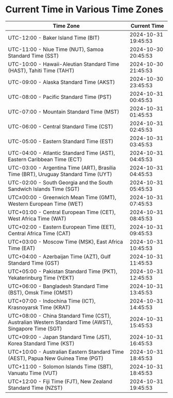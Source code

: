 # Current Time in Various Time Zones

| Time Zone | Current Time |
|-----------|--------------|
| UTC-12:00 - Baker Island Time (BIT) | 2024-10-31 19:45:53 |
| UTC-11:00 - Niue Time (NUT), Samoa Standard Time (SST) | 2024-10-30 20:45:53 |
| UTC-10:00 - Hawaii-Aleutian Standard Time (HAST), Tahiti Time (TAHT) | 2024-10-30 21:45:53 |
| UTC-09:00 - Alaska Standard Time (AKST) | 2024-10-30 23:45:53 |
| UTC-08:00 - Pacific Standard Time (PST) | 2024-10-31 00:45:53 |
| UTC-07:00 - Mountain Standard Time (MST) | 2024-10-31 01:45:53 |
| UTC-06:00 - Central Standard Time (CST) | 2024-10-31 02:45:53 |
| UTC-05:00 - Eastern Standard Time (EST) | 2024-10-31 03:45:53 |
| UTC-04:00 - Atlantic Standard Time (AST), Eastern Caribbean Time (ECT) | 2024-10-31 04:45:53 |
| UTC-03:00 - Argentina Time (ART), Brasília Time (BRT), Uruguay Standard Time (UYT) | 2024-10-31 04:45:53 |
| UTC-02:00 - South Georgia and the South Sandwich Islands Time (SGT) | 2024-10-31 05:45:53 |
| UTC±00:00 - Greenwich Mean Time (GMT), Western European Time (WET) | 2024-10-31 07:45:53 |
| UTC+01:00 - Central European Time (CET), West Africa Time (WAT) | 2024-10-31 08:45:53 |
| UTC+02:00 - Eastern European Time (EET), Central Africa Time (CAT) | 2024-10-31 09:45:53 |
| UTC+03:00 - Moscow Time (MSK), East Africa Time (EAT) | 2024-10-31 10:45:53 |
| UTC+04:00 - Azerbaijan Time (AZT), Gulf Standard Time (GST) | 2024-10-31 11:45:53 |
| UTC+05:00 - Pakistan Standard Time (PKT), Yekaterinburg Time (YEKT) | 2024-10-31 12:45:53 |
| UTC+06:00 - Bangladesh Standard Time (BST), Omsk Time (OMST) | 2024-10-31 13:45:53 |
| UTC+07:00 - Indochina Time (ICT), Krasnoyarsk Time (KRAT) | 2024-10-31 14:45:53 |
| UTC+08:00 - China Standard Time (CST), Australian Western Standard Time (AWST), Singapore Time (SGT) | 2024-10-31 15:45:53 |
| UTC+09:00 - Japan Standard Time (JST), Korea Standard Time (KST) | 2024-10-31 16:45:53 |
| UTC+10:00 - Australian Eastern Standard Time (AEST), Papua New Guinea Time (PGT) | 2024-10-31 18:45:53 |
| UTC+11:00 - Solomon Islands Time (SBT), Vanuatu Time (VUT) | 2024-10-31 18:45:53 |
| UTC+12:00 - Fiji Time (FJT), New Zealand Standard Time (NZST) | 2024-10-31 19:45:53 |
